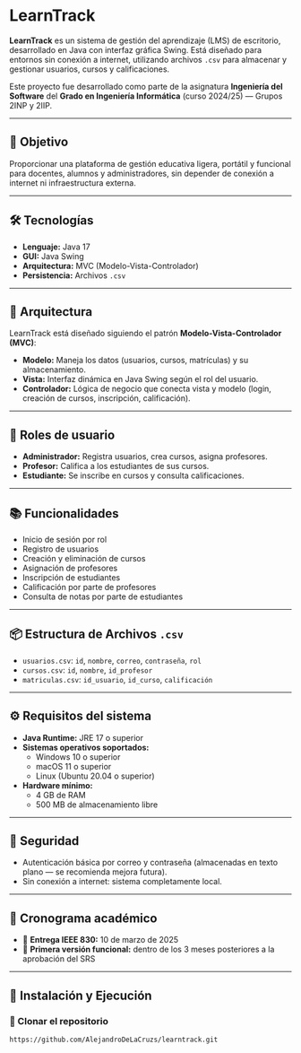 # LearnTrack

**LearnTrack** es un sistema de gestión del aprendizaje (LMS) de escritorio, desarrollado en Java con interfaz gráfica Swing. Está diseñado para entornos sin conexión a internet, utilizando archivos `.csv` para almacenar y gestionar usuarios, cursos y calificaciones.

Este proyecto fue desarrollado como parte de la asignatura **Ingeniería del Software** del **Grado en Ingeniería Informática** (curso 2024/25) — Grupos 2INP y 2IIP.

---

## 🎯 Objetivo

Proporcionar una plataforma de gestión educativa ligera, portátil y funcional para docentes, alumnos y administradores, sin depender de conexión a internet ni infraestructura externa.

---

## 🛠️ Tecnologías

- **Lenguaje:** Java 17
- **GUI:** Java Swing
- **Arquitectura:** MVC (Modelo-Vista-Controlador)
- **Persistencia:** Archivos `.csv`

---

## 🧱 Arquitectura

LearnTrack está diseñado siguiendo el patrón **Modelo-Vista-Controlador (MVC)**:

- **Modelo:** Maneja los datos (usuarios, cursos, matrículas) y su almacenamiento.
- **Vista:** Interfaz dinámica en Java Swing según el rol del usuario.
- **Controlador:** Lógica de negocio que conecta vista y modelo (login, creación de cursos, inscripción, calificación).

---

## 👤 Roles de usuario

- **Administrador:** Registra usuarios, crea cursos, asigna profesores.
- **Profesor:** Califica a los estudiantes de sus cursos.
- **Estudiante:** Se inscribe en cursos y consulta calificaciones.

---

## 📚 Funcionalidades

- Inicio de sesión por rol
- Registro de usuarios
- Creación y eliminación de cursos
- Asignación de profesores
- Inscripción de estudiantes
- Calificación por parte de profesores
- Consulta de notas por parte de estudiantes

---

## 📦 Estructura de Archivos `.csv`

- `usuarios.csv`: `id`, `nombre`, `correo`, `contraseña`, `rol`
- `cursos.csv`: `id`, `nombre`, `id_profesor`
- `matriculas.csv`: `id_usuario`, `id_curso`, `calificación`

---

## ⚙️ Requisitos del sistema

- **Java Runtime:** JRE 17 o superior
- **Sistemas operativos soportados:**
  - Windows 10 o superior
  - macOS 11 o superior
  - Linux (Ubuntu 20.04 o superior)
- **Hardware mínimo:**
  - 4 GB de RAM
  - 500 MB de almacenamiento libre

---

## 🔐 Seguridad

- Autenticación básica por correo y contraseña (almacenadas en texto plano — se recomienda mejora futura).
- Sin conexión a internet: sistema completamente local.

---

## 📅 Cronograma académico

- 📝 **Entrega IEEE 830:** 10 de marzo de 2025  
- 🚀 **Primera versión funcional:** dentro de los 3 meses posteriores a la aprobación del SRS

---

## 🧪 Instalación y Ejecución

### 🔁 Clonar el repositorio

```bash
https://github.com/AlejandroDeLaCruzs/learntrack.git
